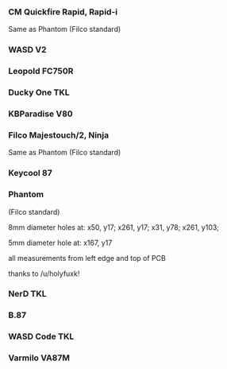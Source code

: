 ### CM Quickfire Rapid, Rapid-i

Same as Phantom (Filco standard)

### WASD V2

### Leopold FC750R

### Ducky One TKL

### KBParadise V80

### Filco Majestouch/2, Ninja
Same as Phantom (Filco standard)

### Keycool 87

### Phantom

(Filco standard)

8mm diameter
holes at: x50, y17; x261, y17; x31, y78; x261, y103;

5mm diameter
hole at: x167, y17

all measurements from left edge and top of PCB

thanks to /u/holyfuxk!

### NerD TKL

### B.87

### WASD Code TKL

### Varmilo VA87M
